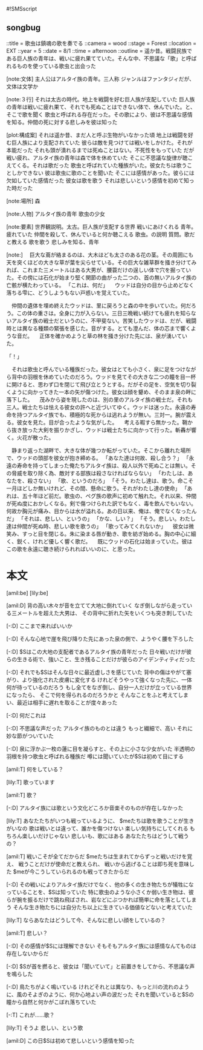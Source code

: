 #!SMSscript

## songbug

::title = 歌虫は鎮魂の歌を奏でる
::camera = wood
::stage = Forest
::location = EXT
::year = 5
::date = 8/1
::time = afternoon
::outline = 遥か昔。戦闘民族である巨人族の青年は、戦いに疲れ果てていた。そんな中、不思議な「歌」と呼ばれるものを使っている歌虫と出会った

[note:文体]
主人公はアルタイ族の青年。三人称
ジャンルはファンタジィだが、文体は文学か

[note:３行]
それは太古の時代。地上を戦闘を好む巨人族が支配していた
巨人族の青年は戦いに疲れ果て、それでも死ぬことはできない体で、休んでいた。と、そこで歌を聞く
歌虫と呼ばれる存在だった。その歌により、彼は不思議な感情を知る。仲間の死に対する悲しみを彼は知った

[plot:構成案]
それは遥か昔、まだ人と呼ぶ生物がいなかった頃
地上は戦闘を好む巨人族により支配されていた
彼らは敵を見つけては戦いをしかけた。それが本能だった
それも頭が潰れるまでは死ぬことはない。不死性をもっていた
だが戦い疲れ、アルタイ族の青年は森で体を休めていた
そこに不思議な旋律が聴こえてくる。それは歌だった
歌虫と呼ばれていた種族がいた。彼女たちは歌うことしかできない
彼は歌虫に歌のことを聞いた
そこには感情があった。彼らには欠如していた感情だった
彼女は歌を歌う
それは悲しいという感情を初めて知った時だった

[note:場所]
森

[note:人物]
アルタイ族の青年
歌虫の少女

[note:要素]
世界観説明。太古。巨人族が支配する世界
戦いにあけくれる
青年。疲れていた
仲間を殺して、休んでいると何か聴こえる
歌虫。の説明
質問。歌だと教える
歌を歌う
悲しみを知る、青年

[note:]
　巨大な蔦が絡まるのは、大木ほども太さのある花の茎。その周囲にも天を突くほどの大きな草が葉を尖らせている。その巨大な雑草群を掻き分けてみれば、これまた三メートルはある大男が、腰蓑だけの逞しい体で穴を掘っていた。その傍には石化が始まり堅く関節の曲がった二つの、首の無いアルタイ族の亡骸が横たわっている。
「これは、何だ」
　ウッドは自分の目から止めどなく落ちる雫に、どうしようもない戸惑いを覚えていた。

　仲間の遺体を埋め終えたウッドは、里に戻ろうと森の中を歩いていた。何だろう。この体の重さは。全身に力が入らない。三日三晩戦い続けても疲れを知らないアルタイ族の戦士だというのに、不甲斐ない。苦笑したウッドは、だが、戦闘時とは異なる種類の緊張を感じた。音がする。とても澄んだ、体の芯まで響くような音だ。
　正体を確かめようと草の林を掻き分けた先には、泉が湧いていた。

「！」

　それは歌虫と呼んでいる種族だった。彼女はとても小さく、泉に足をつけながら背中の羽根を休めていたのだろう。ウッドを見てその大きな二つの瞳を目一杯に開けると、思わず口を閉じて飛び立とうとする。だがその足を、空気を切り裂くように向かってきた一本の矢が傷つけた。彼女は顔を顰め、そのまま泉の畔に落下した。
　茂みから姿を現したのは、別の里のアルタイ族の戦士だ。それも三人。戦士たちは怯える彼女の許へと近づいてゆく。ウッドは迷った。永遠の寿命を持つアルタイ族でも、積極的な死からは逃れようが無い。三対一。腕が震える。彼女を見た。目が合ったような気がした。
　考える暇すら無かった。鞘から抜き放った大剣を振りかざし、ウッドは戦士たちに向かって行った。斬轟が響く。火花が散った。

　静まり返った湖畔で、大きな体が幾つか転がっていた。そこから離れた場所で、ウッドの頭部を彼女が抱き締める。
「あなた達は何故、殺し合う？」
「永遠の寿命を持ってしまった俺たちアルタイ族は、殺人以外で死ぬことは無い。その脅威を取り除く為、敵対する部族は殺さなければならない」
「わたしは、あなたを、殺さない」
「歌、というのだろ」
「そう。わたし達は、歌う。命こそ一月ほどしか無いけれど、その間、懸命に歌う。それがわたし達の使命」
「あれは、五十年ほど前だ。歌虫の、ペグ族の歌声に初めて触れた。それ以来、仲間が死ぬ度におかしくなる。剣で傷つけられた訳でもなく、毒を飲んでもいない。何故か胸元が痛み、目からは水が溢れる。あの日以来、俺は、俺でなくなったんだ」
「それは、悲しい、というの」
「かな、しい？」
「そう。悲しい。わたし達は仲間が死ぬ時、悲しい歌を歌うの」
「歌ってみてくれないか」
　彼女は微笑み、すっと目を閉じる。朱に染まる唇が動き、歌を紡ぎ始める。胸の中心に細く、鋭く、けれど優しく響く歌だ。
　既にウッドの石化は始まっていた。彼はこの歌を永遠に聴き続けられればいいのに、と思った。


# 本文

[amil:be]
[lily:be]

[amil:D]
背の高い木々が音を立てて大地に倒れていく
なぎ倒しながら走っている三メートルを超えた大男は、
その背中に折れた矢をいくつも突き刺していた

[-:D]
ここまで来ればいいか

[-:D]
そんな心地で崖を飛び降りた先にあった泉の側で、ようやく腰を下ろした

[-:D]
$Sはこの大地の支配者であるアルタイ族の青年だった
日々戦いだけが彼らの生きる術で、強いこと、生き残ることだけが彼らのアイデンティティだった

[-:D]
それでも$Sはそんな日々に最近虚しさを感じていた
背中の傷はやがて塞がり、より強化された皮膚に変化する
けれどそうやって強くなった先に、一体何が待っているのだろう
もし全てをなぎ倒し、自分一人だけが立っている世界になったら、
そこで何を得られるのだろうかと
そんなことをふと考えてしまい、最近は相手に遅れを取ることが度々あった

[-:D]
何だこれは

[-:D]
不思議な声だった
アルタイ族のものとは違う
もっと繊細で、高い
それに妙な節がついていた

[-:D]
泉に浮かぶ一枚の蓮に目を凝らすと、その上に小さな少女がいた
半透明の羽根を持つ歌虫と呼ばれる種族だ
噂には聞いていたが$Sは初めて目にする

[amil:T]
何をしている？

[lily:T]
歌っています

[amil:T]
歌？

[-:D]
アルタイ族には歌という文化どころか音楽そのものが存在しなかった

[lily:T]
あなたたちがいつも戦っているように、
$meたちは歌を歌うことが生きがいなの
歌は戦いとは違って、誰かを傷つけない
楽しい気持ちにしてくれる
もちろん楽しいだけじゃない
悲しいも、歌にはある
あなたたちはどうして戦うの？

[amil:T]
戦いこそが全てだからだ
$meたちは生まれてからずっと戦いだけを覚え、
戦うことだけが使命だと教えられ、
戦いから逃げることは即ち死を意味した
$meが今こうしていられるのも戦ってきたからだ

[-:D]
その戦いによりアルタイ族だけでなく、他の多くの生き物たちが犠牲になっていることを、$Sは知っていた
特に歌虫のような小さくか弱い生き物は、彼らが腕を振るだけで跳ね飛ばされ、岩などにぶつかれば簡単に命を落としてしまう
そんな生き物たちには自分たち以上に生きている価値などないと考えていた

[lily:T]
ならあなたはどうして今、そんなに悲しい顔をしているの？

[amil:T]
悲しい？

[-:D]
その感情が$Sには理解できない
そもそもアルタイ族には感情なんてものは存在しないからだ

[-:D]
$Sが首を撚ると、彼女は「聞いていて」と前置きをしてから、不思議な声を鳴らした

[-:D]
鳥たちがよく鳴いている
けれどそれとは異なり、もっと川の流れのように、風のそよぎのように、何か心地よい声の波だった
それを聞いていると$Sの瞳から自然と何かがこぼれ落ちていた

[-:T]
これが……歌？

[lily:T]
そうよ
悲しい、という歌

[amil:D]
この日$Sは初めて悲しいという感情を知った

